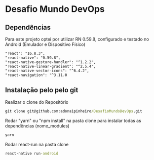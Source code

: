 # Desafio Mundo DevOps

## Dependências

Para este projeto optei por utilizar RN 0.59.8, configurado e testado no Android (Emulador e Dispositivo Físico)

    "react": "16.8.3",
    "react-native": "0.59.8",
    "react-native-gesture-handler": "^1.2.2",
    "react-native-linear-gradient": "^2.5.4",
    "react-native-vector-icons": "^6.4.2",
    "react-navigation": "^3.11.0

## Instalação pelo pelo git

Realizar o clone do Repositório

```cmd
git clone git@github.com:adonaipinheiro/DesafioMundoDevOps.git
```

Rodar "yarn" ou "npm install" na pasta clone para instalar todas as dependências (nome_modules)

```cmd
yarn
```

Rodar react-run na pasta clone

```cmd
react-native run-android
```
